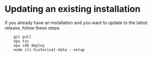 # Updating an existing installation

If you already have an installation and you want to update to the latest
release, follow these steps.

        git pull
        npx tsc
        npx cdk deploy
        node cli historical-data --setup

